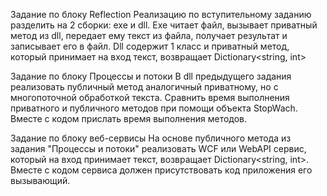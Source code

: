 Задание по блоку Reflection
Реализацию по вступительному заданию разделить на 2 сборки: exe и dll. 
Exe читает файл, вызывает приватный метод из dll, передает ему текст из файла, получает результат и записывает его в файл. 
Dll содержит 1 класс и приватный метод, который принимает на вход текст, возвращает Dictionary<string, int>

Задание по блоку Процессы и потоки
В dll предыдущего задания реализовать публичный метод аналогичный приватному, но с многопоточной обработкой текста. 
Сравнить время выполнения приватного и публичного методов при помощи объекта StopWach. Вместе с кодом прислать время выполнения методов.

Задание по блоку веб-сервисы
На основе публичного метода из задания "Процессы и потоки" реализовать WCF или WebAPI сервис, который на вход принимает текст, возвращает Dictionary<string, int>.
Вместе с кодом сервиса должен присутствовать код приложения его вызывающий.



